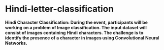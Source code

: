 # Hindi-letter-classification

<b>Hindi Character Classification:<b>
  During the event, participants will be working on a problem of Image classification. The input dataset will consist of images containing Hindi characters. The challenge is to identify the presence of a character in images using Convolutional Neural Networks.
